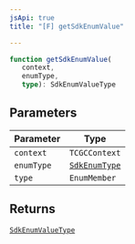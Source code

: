 ```yaml
---
jsApi: true
title: "[F] getSdkEnumValue"

---
```

```ts
function getSdkEnumValue(
   context, 
   enumType, 
   type): SdkEnumValueType
```

## Parameters

| Parameter | Type |
| ------ | ------ |
| `context` | `TCGCContext` |
| `enumType` | [`SdkEnumType`](../interfaces/SdkEnumType.md) |
| `type` | `EnumMember` |

## Returns

[`SdkEnumValueType`](../interfaces/SdkEnumValueType.md)
